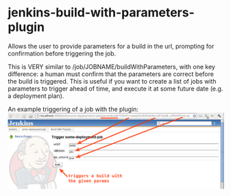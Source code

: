jenkins-build-with-parameters-plugin
====================================

Allows the user to provide parameters for a build in the url, prompting for confirmation before triggering the job.

This is VERY similar to /job/JOBNAME/buildWithParameters, with one key difference: a human must confirm that the parameters are correct before the build is triggered. This is useful if you want to create a list of jobs with parameters to trigger ahead of time, and execute it at some future date (e.g. a deployment plan).

An example triggering of a job with the plugin:
![Example screenshot](/example_screenshot.png "Triggering a job with the plugin")
